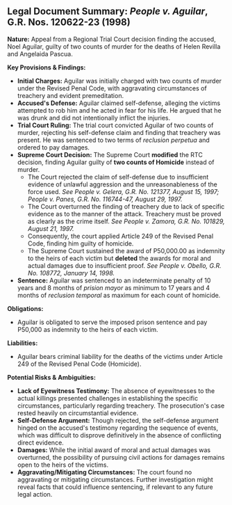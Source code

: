 ## Legal Document Summary: *People v. Aguilar*, G.R. Nos. 120622-23 (1998)

**Nature:** Appeal from a Regional Trial Court decision finding the accused, Noel Aguilar, guilty of two counts of murder for the deaths of Helen Revilla and Angelaida Pascua.

**Key Provisions & Findings:**

*   **Initial Charges:** Aguilar was initially charged with two counts of murder under the Revised Penal Code, with aggravating circumstances of treachery and evident premeditation.
*   **Accused's Defense:** Aguilar claimed self-defense, alleging the victims attempted to rob him and he acted in fear for his life. He argued that he was drunk and did not intentionally inflict the injuries.
*   **Trial Court Ruling:** The trial court convicted Aguilar of two counts of murder, rejecting his self-defense claim and finding that treachery was present. He was sentenced to two terms of *reclusion perpetua* and ordered to pay damages.
*   **Supreme Court Decision:** The Supreme Court **modified** the RTC decision, finding Aguilar guilty of **two counts of Homicide** instead of murder.
    *   The Court rejected the claim of self-defense due to insufficient evidence of unlawful aggression and the unreasonableness of the force used. *See People v. Gelera, G.R. No. 121377, August 15, 1997; People v. Panes, G.R. No. 116744-47, August 29, 1997.*
    *   The Court overturned the finding of treachery due to lack of specific evidence as to the manner of the attack. Treachery must be proved as clearly as the crime itself. *See People v. Zamora, G.R. No. 101829, August 21, 1997.*
    *   Consequently, the court applied Article 249 of the Revised Penal Code, finding him guilty of homicide.
    *   The Supreme Court sustained the award of P50,000.00 as indemnity to the heirs of each victim but **deleted** the awards for moral and actual damages due to insufficient proof. *See People v. Obello, G.R. No. 108772, January 14, 1998.*
*   **Sentence:** Aguilar was sentenced to an indeterminate penalty of 10 years and 8 months of *prision mayor* as minimum to 17 years and 4 months of *reclusion temporal* as maximum for each count of homicide.

**Obligations:**

*   Aguilar is obligated to serve the imposed prison sentence and pay P50,000 as indemnity to the heirs of each victim.

**Liabilities:**

*   Aguilar bears criminal liability for the deaths of the victims under Article 249 of the Revised Penal Code (Homicide).

**Potential Risks & Ambiguities:**

*   **Lack of Eyewitness Testimony:** The absence of eyewitnesses to the actual killings presented challenges in establishing the specific circumstances, particularly regarding treachery. The prosecution's case rested heavily on circumstantial evidence.
*   **Self-Defense Argument:** Though rejected, the self-defense argument hinged on the accused's testimony regarding the sequence of events, which was difficult to disprove definitively in the absence of conflicting direct evidence.
*   **Damages:** While the initial award of moral and actual damages was overturned, the possibility of pursuing civil actions for damages remains open to the heirs of the victims.
*   **Aggravating/Mitigating Circumstances:** The court found no aggravating or mitigating circumstances. Further investigation might reveal facts that could influence sentencing, if relevant to any future legal action.
